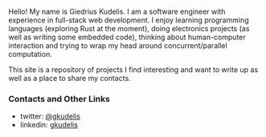 Hello! My name is Giedrius Kudelis. I am a software engineer with experience
in full-stack web development. I enjoy learning programming languages
(exploring Rust at the moment), doing electronics projects (as well as writing
some embedded code), thinking about human-computer interaction and trying to
wrap my head around concurrent/parallel computation.

This site is a repository of projects I find interesting and want to write up
as well as a place to share my contacts.

### Contacts and Other Links
- twitter: <a target="_blank" href="https://twitter.com/gkudelis">@gkudelis</a>
- linkedin: <a target="_blank" href="https://uk.linkedin.com/in/gkudelis">gkudelis</a>
